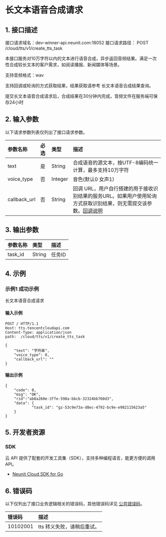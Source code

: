 # 长文本语音合成请求

## 1. 接口描述

接口请求域名：dev-winner-api.neunit.com:18052
接口请求路径： POST /cloud/tts/v1/create_tts_task

本接口服务对10万字符以内的文本进行语音合成，异步返回音频结果。满足一次性合成较长文本的客户需求，如阅读播报、新闻媒体等场景。

支持音频格式：wav

支持回调或轮询的方式获取结果，结果获取请参考 长文本语音合成结果查询。

提交长文本语音合成请求后，合成结果在30分钟内完成，音频文件在服务端可保存24小时

## 2. 输入参数

以下请求参数列表仅列出了接口请求参数。

| 参数名称     | 必选 | 类型    | 描述                                                         |
| :----------- | :--- | :------ | :----------------------------------------------------------- |
| text         | 是   | String  | 合成语音的源文本，按UTF-8编码统一计算，最多支持10万字符      |
| voice_type   | 否   | Integer | 音色(默认0 女声1)                                            |
| callback_url | 否   | String  | 回调 URL，用户自行搭建的用于接收识别结果的服务URL。如果用户使用轮询方式获取识别结果，则无需提交该参数。[回调说明](https://cloud.tencent.com/document/product/1073/55746) |

## 3. 输出参数

| 参数名称 | 类型   | 描述   |
| :------- | :----- | :----- |
| task_id  | String | 任务ID |

## 4. 示例

### 示例1 成功示例

长文本语音合成请求

#### 输入示例

```
POST / HTTP/1.1
Host: tts.tencentcloudapi.com
Content-Type: application/json
path:  /cloud/tts/v1/create_tts_task

{
    "text": "字符串",
    "voice_type": 0,
    "callback_url": ""
}
```



#### 输出示例

```
{
    "code": 0,
    "msg": "OK",
    "rid":"ab8a260e-3ffe-598a-bbcb-32324bb760d3",
    "data": {
    		"task_id": "gz-53c9e73a-d8ec-4792-bc9e-e982115623a5"
    }
}
```



## 5. 开发者资源

### SDK

云 API 提供了配套的开发工具集（SDK），支持多种编程语言，能更方便的调用 API。
- [Neunit Cloud SDK for Go](https://neunit.coding.net/p/kms/d/cloud-sdk-go/git)


## 6. 错误码

以下仅列出了接口业务逻辑相关的错误码，其他错误码详见 [公共错误码](../error/%E5%85%AC%E5%85%B1%E9%94%99%E8%AF%AF%E7%A0%81.md)。

| 错误码                                    | 描述                                                         |
| :---------------------------------------- | :----------------------------------------------------------- |
| 10102001                  | tts 转义失败，请稍后重试。                                                    |           |